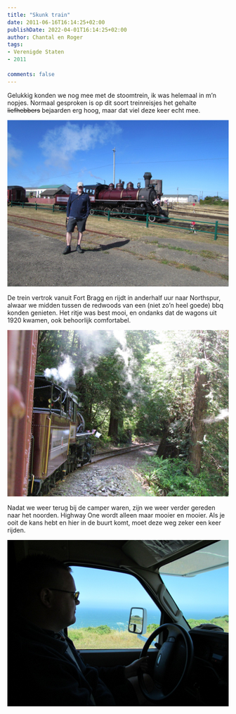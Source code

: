 ```yaml
---
title: "Skunk train"
date: 2011-06-16T16:14:25+02:00
publishDate: 2022-04-01T16:14:25+02:00
author: Chantal en Roger
tags:
- Verenigde Staten
- 2011

comments: false
---
```


Gelukkig konden we nog mee met de stoomtrein, ik was helemaal in m’n nopjes. Normaal gesproken is op dit soort treinreisjes het gehalte ~~liefhebbers~~ bejaarden erg hoog, maar dat viel deze keer echt mee.

![Skunk train1](./images/IMG_05413.jpg)

De trein vertrok vanuit Fort Bragg en rijdt in anderhalf uur naar Northspur, alwaar we midden tussen de redwoods van een (niet zo’n heel goede) bbq konden genieten. Het ritje was best mooi, en ondanks dat de wagons uit 1920 kwamen, ook behoorlijk comfortabel.

![Skunk train2](./images/IMG_05663.jpg)

Nadat we weer terug bij de camper waren, zijn we weer verder gereden naar het noorden. Highway One wordt alleen maar mooier en mooier. Als je ooit de kans hebt en hier in de buurt komt, moet deze weg zeker een keer rijden.

![Highway One](./images/IMG_04813.jpg)
